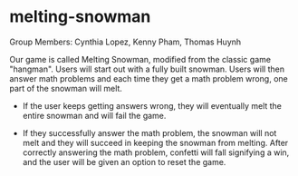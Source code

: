 # melting-snowman

Group Members: Cynthia Lopez, Kenny Pham, Thomas Huynh

Our game is called Melting Snowman, modified from the classic game "hangman". Users will start out with a fully built snowman. Users will then answer math problems and each time they get a math problem wrong, one part of the snowman will melt.

- If the user keeps getting answers wrong, they will eventually melt the entire snowman and will fail the game.

- If they successfully answer the math problem, the snowman will not melt and they will succeed in keeping the snowman from melting. After correctly answering the math problem, confetti will fall signifying a win, and the user will be given an option to reset the game.
